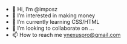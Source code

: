- 👋 Hi, I’m @imposz
- 👀 I’m interested in making money
- 🌱 I’m currently learning CSS/HTML
- 💞️ I’m looking to collaborate on ...
- 📫 How to reach me ynexuspro@gmail.com

<!---
imposz/imposz is a ✨ special ✨ repository because its `README.md` (this file) appears on your GitHub profile.
You can click the Preview link to take a look at your changes.
--->
